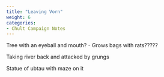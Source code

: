 ```yaml
---
title: "Leaving Vorn"
weight: 6
categories:
- Chult Campaign Notes
---
```


Tree with an eyeball and mouth?
	- Grows bags with rats?????

Taking river back and attacked by grungs

Statue of ubtau with maze on it

